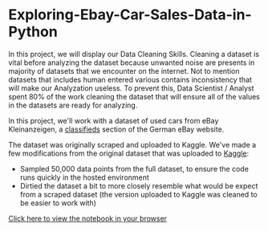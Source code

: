 # Exploring-Ebay-Car-Sales-Data-in-Python
In this project, we will display our Data Cleaning Skills. Cleaning a dataset is vital before analyzing the dataset because unwanted noise are presents in majority of datasets that we encounter on the internet. Not to mention datasets that includes human entered various contains inconsistency that will make our Analyzation useless. To prevent this, Data Scientist / Analyst spent 80% of the work cleaning the dataset that will ensure all of the values in the datasets are ready for analyzing.

In this project, we'll work with a dataset of used cars from eBay Kleinanzeigen, a [classifieds](https://en.wikipedia.org/wiki/Classified_advertising) section of the German eBay website.

The dataset was originally scraped and uploaded to Kaggle. We've made a few modifications from the original dataset that was uploaded to [Kaggle](https://www.kaggle.com/orgesleka/used-cars-database/data):

- Sampled 50,000 data points from the full dataset, to ensure the code runs quickly in the hosted environment
- Dirtied the dataset a bit to more closely resemble what would be expect from a scraped dataset (the version uploaded to Kaggle was cleaned to be easier to work with)

[Click here to view the notebook in your browser](https://nbviewer.jupyter.org/github/PrynsTag/Exploring-Ebay-Car-Sales-Data-in-Python/blob/master/exploring_ebay_car_sales.ipynb)
